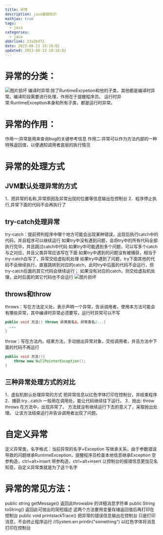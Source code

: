 ```yaml
---
title: 异常
description: java基础知识
mathjax: true
tags:
  - java
categories:
  - java
abbrlink: 23a3bd72
date: 2023-08-13 19:18:02
updated: 2023-08-13 19:18:02
---
```

# 异常的分类：
<img src="/post-img/Pasted image 20230713171105.png" alt="图片损坏" style="zoom:100%;" />
编译时异常:除了RuntimeExcpetion和他的子类，其他都是编译时异常。编译阶段需要进行处理，作用在于提醒程序员。
运行时异常:RuntimeException本身和所有子类，都是运行时异常。

# 异常的作用：
作用一:异常是用来查询bug的关键参考信息
作用二∶异常可以作为方法内部的一种特殊返回值，以便通知调用者底层的执行情况
# 异常的处理方式
## JVM默认处理异常的方式
1．把异常的名称,异常原因及异常出现的位置等信息输出在控制台
2．程序停止执行,异常下面的代码不会再执行了
## try-catch处理异常
try-catch：提前预判程序中哪个地方可能会出现某种错误，出现后执行catch中的代码，并且程序可以继续运行
如果try中没有遇到问题，会将try中的所有代码全部执行完毕，并且跳过catch中代码
如果try中可能遇到多个问题，可以写多个catch与之对应，并且父类异常应该写在下面
如果try中遇到的问题没有被捕获，相当于try-catch白写了，异常交给虚拟机处理
如果try中遇到了问题，try下面其他的代码不会继续执行，直接跳转到对应的catch，此时try中后面的代码不会运行，但try-catch后面的其它代码会继续运行；
如果没有对应的catch，则交给虚拟机处理，此时后面的其它代码也不会运行
<img src="/post-img/Pasted image 20230713171318.png" alt="图片损坏" style="zoom:100%;" /> 

## throws和throw
throws：写在方法定义处，表示声明一个异常，告诉调用者，使用本方法可能会有哪些异常，其中编译时异常必须要写，运行时异常可以不写
```java
public void 方法() throws 异常类名1，异常类名2...{
  ...
}
```
throw：写在方法内，结束方法，手动抛出异常对象，交给调用者，并且方法中下面的代码不再运行
```java
public void 方法(){
    throw new NullPointerException();
}
```
## 三种异常处理方式的对比
1．虚拟机默认处理异常的方式
把异常信息以红色字体打印在控制台，并结束程序
2．捕获:try...catch
一般用在调用处，能让代码继续往下运行。
3．抛出: throw throws
在方法中，出现异常了。
方法就没有继续运行下去的意义了，采取抛出处理。
让该方法结束运行并告诉调用者出现了问题。
# 自定义异常
定义异常类，名字格式：当前异常的名字+Exception
写继承关系，由于参数错误导致的问题继承RuntimeException，提醒程序员检查本地信息继承Exception
空参构造，ctrl+alt+insert
带参构造，ctrl+alt+insert
让控制台的报错信息更加见名知意，自定义异常类就是为了这个名字
# 异常的常见方法：
public string getMessage()   返回此throwable 的详细消息字符串
public String toString()   返回此可抛出的简短描述
这两个方法要用变量存储返回值后再打印在控制台
public void printstackTrace()  把异常的错误信息输出在控制台
只是打印消息，不会终止程序运行
//System.err.println("something")
以红色字体将消息打印在控制台